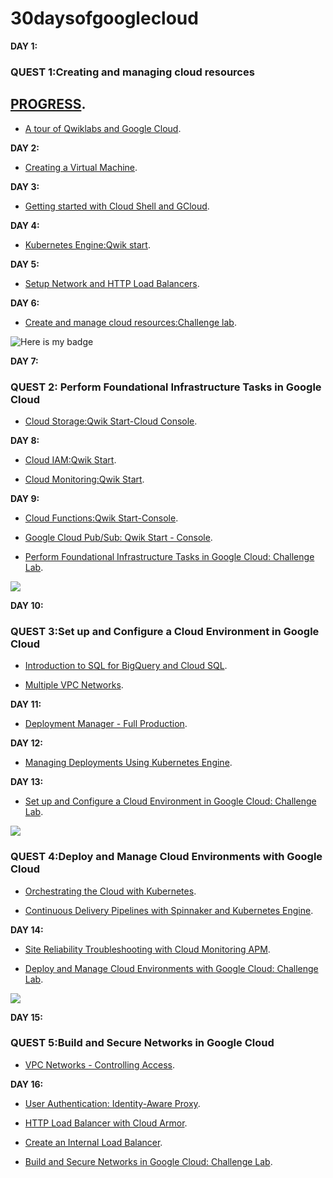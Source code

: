 # 30daysofgooglecloud
**DAY 1:**

### QUEST 1:Creating and managing cloud resources
## [PROGRESS](https://google.qwiklabs.com/quests/120#).

- [A tour of Qwiklabs and Google Cloud](https://google.qwiklabs.com/focuses/2794?parent=catalog).

**DAY 2:**

- [Creating a Virtual Machine](https://google.qwiklabs.com/focuses/3563?parent=catalog).

**DAY 3:**

- [Getting started with Cloud Shell and GCloud](https://google.qwiklabs.com/focuses/563?parent=catalog).

**DAY 4:**

- [Kubernetes Engine:Qwik start](https://google.qwiklabs.com/focuses/878?parent=catalog).

**DAY 5:**

- [Setup Network and HTTP Load Balancers](https://google.qwiklabs.com/focuses/12007?parent=catalog).

**DAY 6:**

- [Create and manage cloud resources:Challenge lab](https://google.qwiklabs.com/focuses/10258?parent=catalog).

![Here is my badge](https://res.cloudinary.com/practicaldev/image/fetch/s--7rOakUjH--/c_limit%2Cf_auto%2Cfl_progressive%2Cq_auto%2Cw_880/https://dev-to-uploads.s3.amazonaws.com/i/y2ix1hmiwaqp9gq4pcqh.png)

**DAY 7:**

### QUEST 2: Perform Foundational Infrastructure Tasks in Google Cloud

- [Cloud Storage:Qwik Start-Cloud Console](https://google.qwiklabs.com/focuses/1760?parent=catalog).

**DAY 8:**
- [Cloud IAM:Qwik Start](https://run.qwiklabs.com/focuses/551?parent=catalog).

- [Cloud Monitoring:Qwik Start](https://run.qwiklabs.com/focuses/10599?parent=catalog).

**DAY 9:**

- [Cloud Functions:Qwik Start-Console](https://run.qwiklabs.com/focuses/1763?parent=catalog).

- [Google Cloud Pub/Sub: Qwik Start - Console](https://run.qwiklabs.com/focuses/3719?parent=catalog).

- [Perform Foundational Infrastructure Tasks in Google Cloud: Challenge Lab](https://run.qwiklabs.com/focuses/10379?parent=catalog).

<img src="https://cdn.qwiklabs.com/FYSTxJ1OM3c0yw3REBzKw0RIk14gnO4i6e5TDc5SA84%3D">

**DAY 10:**

### QUEST 3:Set up and Configure a Cloud Environment in Google Cloud


- [Introduction to SQL for BigQuery and Cloud SQL](https://google.qwiklabs.com/focuses/2802?parent=catalog).

- [Multiple VPC Networks](https://google.qwiklabs.com/focuses/1230?parent=catalog).

**DAY 11:**

- [Deployment Manager - Full Production](https://google.qwiklabs.com/focuses/981?parent=catalog).

**DAY 12:**

- [Managing Deployments Using Kubernetes Engine](https://google.qwiklabs.com/focuses/639?parent=catalog).

**DAY 13:**

- [Set up and Configure a Cloud Environment in Google Cloud: Challenge Lab](https://google.qwiklabs.com/focuses/10603?parent=catalog).

<img src="https://cdn.qwiklabs.com/N3%2BwDzFLMX6LfRsvQUIvQJcjCa3AxXLw2LOjRXICzkA%3D">

### QUEST 4:Deploy and Manage Cloud Environments with Google Cloud

- [Orchestrating the Cloud with Kubernetes](https://google.qwiklabs.com/focuses/557?parent=catalog).

- [Continuous Delivery Pipelines with Spinnaker and Kubernetes Engine](https://google.qwiklabs.com/focuses/552?parent=catalog).

**DAY 14:**

- [Site Reliability Troubleshooting with Cloud Monitoring APM](https://google.qwiklabs.com/focuses/4186?parent=catalog).

- [Deploy and Manage Cloud Environments with Google Cloud: Challenge Lab](https://google.qwiklabs.com/focuses/10417?parent=catalog).

<img src="https://cdn.qwiklabs.com/VjyAwxm%2FPfVYFe925M0qxSVYaVxDhz2woSQRdAEBMZ8%3D">

**DAY 15:**

### QUEST 5:Build and Secure Networks in Google Cloud

- [VPC Networks - Controlling Access](https://google.qwiklabs.com/focuses/1231?parent=catalog).

**DAY 16:**

- [User Authentication: Identity-Aware Proxy](https://google.qwiklabs.com/focuses/5562?parent=catalog).

- [HTTP Load Balancer with Cloud Armor](https://google.qwiklabs.com/focuses/1232?parent=catalog).

- [Create an Internal Load Balancer](https://google.qwiklabs.com/focuses/1250?parent=catalog).

- [Build and Secure Networks in Google Cloud: Challenge Lab](https://google.qwiklabs.com/focuses/12068?parent=catalog).
